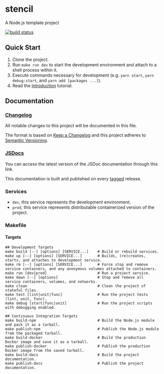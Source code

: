 # stencil

A Node.js template project

[![build status](https://gitlab.com/synthecypher/stencil/badges/develop/build.svg)](https://gitlab.com/synthecypher/stencil/commits/develop)

## Quick Start

1. Clone the project.
2. Run `make run dev` to start the development environment and attach to a shell process within it.
3. Execute commands necessary for development (e.g. `yarn start`, `yarn debug:start`, and `yarn add [packages ...]`).
4. Read the [Introduction][introduction] tutorial.

## Documentation

### [Changelog][changelog]

All notable changes to this project will be documented in this file.

The format is based on [Keep a Changelog](http://keepachangelog.com/en/1.0.0/)
and this project adheres to [Semantic Versioning](http://semver.org/spec/v2.0.0.html).

### [JSDocs][docs]

You can access the latest version of the JSDoc documentation through this link.

This documentation is built and published on every [tagged][tags] release.

### Services

- `dev`, this service represents the development environment.
- `prod`, this service represents distributable containerized version of the project.

### Makefile

#### Targets

```shell
## Development Targets
make build [--] [options] [SERVICE...]    # Build or rebuild services.
make up [--] [options] [SERVICE...]       # Builds, (re)creates, starts, and attaches to development service.
make rm [--] [options] [SERVICE...]       # Force stop and remove service containers, and any anonymous volumes attached to containers.
make run [dev|prod]                       # Run a project service.
make down [--] [options]                  # Stop and remove all service containers, volumes, and networks.
make clean                                # Clean the project of stateful files.
make test [lint|unit|func]                # Run the project tests (lint, unit, func).
make debug [start|func|unit]              # Run the project scripts with debugging enabled.

## Continuous Integration Targets
make build-npm                            # Build the Node.js module and pack it as a tarball.
make publish-npm                          # Publish the Node.js module from the packaged tarball.
make build-docker                         # Build the production Docker image and save it as a tarball.
make publish-docker                       # Publish the production Docker image from the saved tarball.
make build-docs                           # Build the project documentation.
make publish-docs                         # Publish the project documentation.
```

[introduction]: https://synthecypher.gitlab.io/stencil/tutorial-Introduction.html
[docs]: https://synthecypher.gitlab.io/stencil/
[changelog]: ./CHANGELOG.md
[tags]: ./tags
